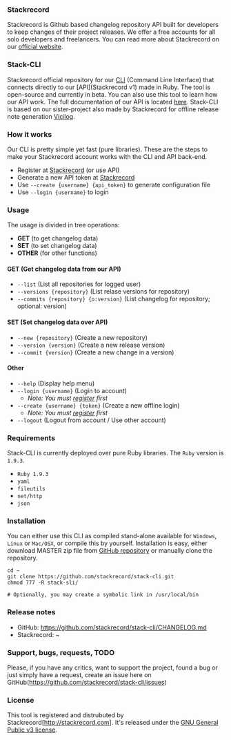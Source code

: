 ### Stackrecord
Stackrecord is Github based changelog repository API built for developers to keep changes of their project releases. We offer a free accounts for all solo developers and freelancers. You can read more about Stackrecord on our [official website](http://stackrecord.com).

### Stack-CLI
Stackrecord official repository for our [CLI](http://stackrecord.com/cli) (Command Line Interface) that connects directly to our [API](Stackrecord v1) made in Ruby. The tool is open-source and currently in beta. You can also use this tool to learn how our API work. The full documentation of our API is located [here](http://stackrecord.com/docs). Stack-CLI is based on our sister-project also made by Stackrecord for offline release note generation [Vicilog](https://github.com/dn5/vicilog).

### How it works
Our CLI is pretty simple yet fast (pure libraries). These are the steps to make your Stackrecord account works with the CLI and API back-end.  

* Register at [Stackrecord](http://stackrecord.com/signup) (or use API)
* Generate a new API token at [Stackrecord](http://stackrecord.com/login)
* Use `--create {username} {api_token}` to generate configuration file
* Use `--login {username}` to login

### Usage
The usage is divided in tree operations:

* **GET** (to get changelog data)
* **SET** (to set changelog data)
* **OTHER** (for other functions)

#### GET (Get changelog data from our API)
* `--list` (List all repositories for logged user)
* `--versions {repository}` (List relase versions for repository)
* `--commits {repository} {o:version}` (List changelog for repository; optional: version)

#### SET (Set changelog data over API)
* `--new {repository}` (Create a new repository)
* `--version {version}` (Create a new release version)
* `--commit {version}` (Create a new change in a version)

#### Other
* `--help` (Display help menu)
* `--login {username}` (Login to account) 
	* *Note: You must [register](http://stackrecord.com/signup) first*
* `--create {username} {token}` (Create a new offline login)
	* *Note: You must [register](http://stackrecord.com/signup) first*
* `--logout` (Logout from account / Use other account)

### Requirements
Stack-CLI is currently deployed over pure Ruby libraries. The `Ruby` version is `1.9.3`.

* `Ruby 1.9.3`
* `yaml`
* `fileutils`
* `net/http`
* `json` 

### Installation
You can either use this CLI as compiled stand-alone available for `Windows`, `Linux` or `Mac/OSX`, or compile this by yourself. Installation is easy, either download MASTER zip file from [GitHub repository](https://github.com/stackrecord/stack-cli) or manually clone the repository.  
  
```
cd ~
git clone https://github.com/stackrecord/stack-cli.git
chmod 777 -R stack-sli/

# Optionally, you may create a symbolic link in /usr/local/bin
```  

### Release notes

* GitHub: https://github.com/stackrecord/stack-cli/CHANGELOG.md
* Stackrecord: ~

### Support, bugs, requests, TODO
Please, if you have any critics, want to support the project, found a bug or just simply have a request, create an issue here on GitHub(https://github.com/stackrecord/stack-cli/issues)

### License
This tool is registered and distrubuted by Stackrecord[http://stackrecord.com]. It's released under the [GNU General Public v3 license](https://www.gnu.org/licenses/old-licenses/gpl-2.0.en.html).